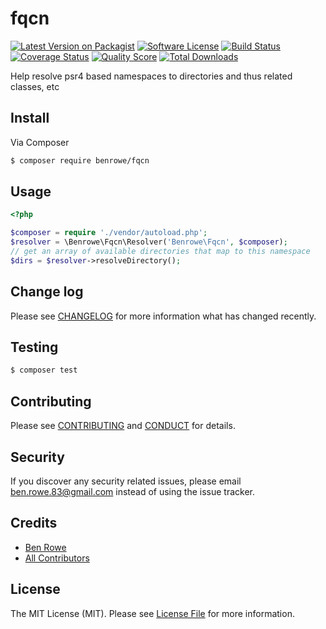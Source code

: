 # fqcn

[![Latest Version on Packagist][ico-version]][link-packagist]
[![Software License][ico-license]](LICENSE.md)
[![Build Status][ico-travis]][link-travis]
[![Coverage Status][ico-scrutinizer]][link-scrutinizer]
[![Quality Score][ico-code-quality]][link-code-quality]
[![Total Downloads][ico-downloads]][link-downloads]

Help resolve psr4 based namespaces to directories and thus related classes, etc

## Install

Via Composer

``` bash
$ composer require benrowe/fqcn
```

## Usage

``` php
<?php

$composer = require './vendor/autoload.php';
$resolver = \Benrowe\Fqcn\Resolver('Benrowe\Fqcn', $composer);
// get an array of available directories that map to this namespace
$dirs = $resolver->resolveDirectory();

```

## Change log

Please see [CHANGELOG](CHANGELOG.md) for more information what has changed recently.

## Testing

``` bash
$ composer test
```

## Contributing

Please see [CONTRIBUTING](CONTRIBUTING.md) and [CONDUCT](CONDUCT.md) for details.

## Security

If you discover any security related issues, please email ben.rowe.83@gmail.com instead of using the issue tracker.

## Credits

- [Ben Rowe][link-author]
- [All Contributors][link-contributors]

## License

The MIT License (MIT). Please see [License File](LICENSE.md) for more information.

[ico-version]: https://img.shields.io/packagist/v/benrowe/fqcn.svg?style=flat-square
[ico-license]: https://img.shields.io/badge/license-MIT-brightgreen.svg?style=flat-square
[ico-travis]: https://img.shields.io/travis/benrowe/fqcn/master.svg?style=flat-square
[ico-scrutinizer]: https://img.shields.io/scrutinizer/coverage/g/benrowe/fqcn.svg?style=flat-square
[ico-code-quality]: https://img.shields.io/scrutinizer/g/benrowe/fqcn.svg?style=flat-square
[ico-downloads]: https://img.shields.io/packagist/dt/benrowe/fqcn.svg?style=flat-square

[link-packagist]: https://packagist.org/packages/benrowe/fqcn
[link-travis]: https://travis-ci.org/benrowe/fqcn
[link-scrutinizer]: https://scrutinizer-ci.com/g/benrowe/fqcn/code-structure
[link-code-quality]: https://scrutinizer-ci.com/g/benrowe/fqcn
[link-downloads]: https://packagist.org/packages/benrowe/fqcn
[link-author]: https://github.com/benrowe
[link-contributors]: ../../contributors
